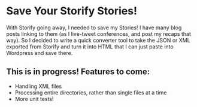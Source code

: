 # Save Your Storify Stories!

With Storify going away, I needed to save my Stories! I have many blog posts linking to them (as I live-tweet conferences, and post my recaps that way).
So I decided to write a quick converter tool to take the JSON or XML exported from Storify and turn it into HTML that I can just paste into Wordpress and save there.

## This is in progress! Features to come:
* Handling XML files
* Processing entire directories, rather than single files at a time
* More unit tests!
